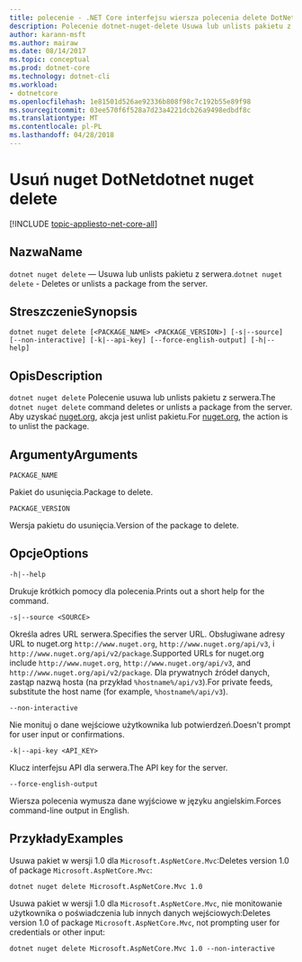```yaml
---
title: polecenie - .NET Core interfejsu wiersza polecenia delete DotNet nuget
description: Polecenie dotnet-nuget-delete Usuwa lub unlists pakietu z serwera.
author: karann-msft
ms.author: mairaw
ms.date: 08/14/2017
ms.topic: conceptual
ms.prod: dotnet-core
ms.technology: dotnet-cli
ms.workload:
- dotnetcore
ms.openlocfilehash: 1e81501d526ae92336b808f98c7c192b55e89f98
ms.sourcegitcommit: 03ee570f6f528a7d23a4221dcb26a9498edbdf8c
ms.translationtype: MT
ms.contentlocale: pl-PL
ms.lasthandoff: 04/28/2018
---
```

# <a name="dotnet-nuget-delete"></a><span data-ttu-id="5e3db-103">Usuń nuget DotNet</span><span class="sxs-lookup"><span data-stu-id="5e3db-103">dotnet nuget delete</span></span>

[!INCLUDE [topic-appliesto-net-core-all](../../../includes/topic-appliesto-net-core-all.md)]

## <a name="name"></a><span data-ttu-id="5e3db-104">Nazwa</span><span class="sxs-lookup"><span data-stu-id="5e3db-104">Name</span></span>

<span data-ttu-id="5e3db-105">`dotnet nuget delete` — Usuwa lub unlists pakietu z serwera.</span><span class="sxs-lookup"><span data-stu-id="5e3db-105">`dotnet nuget delete` - Deletes or unlists a package from the server.</span></span>

## <a name="synopsis"></a><span data-ttu-id="5e3db-106">Streszczenie</span><span class="sxs-lookup"><span data-stu-id="5e3db-106">Synopsis</span></span>

`dotnet nuget delete [<PACKAGE_NAME> <PACKAGE_VERSION>] [-s|--source] [--non-interactive] [-k|--api-key] [--force-english-output] [-h|--help]`

## <a name="description"></a><span data-ttu-id="5e3db-107">Opis</span><span class="sxs-lookup"><span data-stu-id="5e3db-107">Description</span></span>

<span data-ttu-id="5e3db-108">`dotnet nuget delete` Polecenie usuwa lub unlists pakietu z serwera.</span><span class="sxs-lookup"><span data-stu-id="5e3db-108">The `dotnet nuget delete` command deletes or unlists a package from the server.</span></span> <span data-ttu-id="5e3db-109">Aby uzyskać [nuget.org](https://www.nuget.org/), akcja jest unlist pakietu.</span><span class="sxs-lookup"><span data-stu-id="5e3db-109">For [nuget.org](https://www.nuget.org/), the action is to unlist the package.</span></span>

## <a name="arguments"></a><span data-ttu-id="5e3db-110">Argumenty</span><span class="sxs-lookup"><span data-stu-id="5e3db-110">Arguments</span></span>

`PACKAGE_NAME`

<span data-ttu-id="5e3db-111">Pakiet do usunięcia.</span><span class="sxs-lookup"><span data-stu-id="5e3db-111">Package to delete.</span></span>

`PACKAGE_VERSION`

<span data-ttu-id="5e3db-112">Wersja pakietu do usunięcia.</span><span class="sxs-lookup"><span data-stu-id="5e3db-112">Version of the package to delete.</span></span>

## <a name="options"></a><span data-ttu-id="5e3db-113">Opcje</span><span class="sxs-lookup"><span data-stu-id="5e3db-113">Options</span></span>

`-h|--help`

<span data-ttu-id="5e3db-114">Drukuje krótkich pomocy dla polecenia.</span><span class="sxs-lookup"><span data-stu-id="5e3db-114">Prints out a short help for the command.</span></span>

`-s|--source <SOURCE>`

<span data-ttu-id="5e3db-115">Określa adres URL serwera.</span><span class="sxs-lookup"><span data-stu-id="5e3db-115">Specifies the server URL.</span></span> <span data-ttu-id="5e3db-116">Obsługiwane adresy URL to nuget.org `http://www.nuget.org`, `http://www.nuget.org/api/v3`, i `http://www.nuget.org/api/v2/package`.</span><span class="sxs-lookup"><span data-stu-id="5e3db-116">Supported URLs for nuget.org include `http://www.nuget.org`, `http://www.nuget.org/api/v3`, and `http://www.nuget.org/api/v2/package`.</span></span> <span data-ttu-id="5e3db-117">Dla prywatnych źródeł danych, zastąp nazwą hosta (na przykład `%hostname%/api/v3`).</span><span class="sxs-lookup"><span data-stu-id="5e3db-117">For private feeds, substitute the host name (for example, `%hostname%/api/v3`).</span></span>

`--non-interactive`

<span data-ttu-id="5e3db-118">Nie monituj o dane wejściowe użytkownika lub potwierdzeń.</span><span class="sxs-lookup"><span data-stu-id="5e3db-118">Doesn't prompt for user input or confirmations.</span></span>

`-k|--api-key <API_KEY>`

<span data-ttu-id="5e3db-119">Klucz interfejsu API dla serwera.</span><span class="sxs-lookup"><span data-stu-id="5e3db-119">The API key for the server.</span></span>

`--force-english-output`

<span data-ttu-id="5e3db-120">Wiersza polecenia wymusza dane wyjściowe w języku angielskim.</span><span class="sxs-lookup"><span data-stu-id="5e3db-120">Forces command-line output in English.</span></span>

## <a name="examples"></a><span data-ttu-id="5e3db-121">Przykłady</span><span class="sxs-lookup"><span data-stu-id="5e3db-121">Examples</span></span>

<span data-ttu-id="5e3db-122">Usuwa pakiet w wersji 1.0 dla `Microsoft.AspNetCore.Mvc`:</span><span class="sxs-lookup"><span data-stu-id="5e3db-122">Deletes version 1.0 of package `Microsoft.AspNetCore.Mvc`:</span></span>

`dotnet nuget delete Microsoft.AspNetCore.Mvc 1.0` 

<span data-ttu-id="5e3db-123">Usuwa pakiet w wersji 1.0 dla `Microsoft.AspNetCore.Mvc`, nie monitowanie użytkownika o poświadczenia lub innych danych wejściowych:</span><span class="sxs-lookup"><span data-stu-id="5e3db-123">Deletes version 1.0 of package `Microsoft.AspNetCore.Mvc`, not prompting user for credentials or other input:</span></span>

`dotnet nuget delete Microsoft.AspNetCore.Mvc 1.0 --non-interactive`